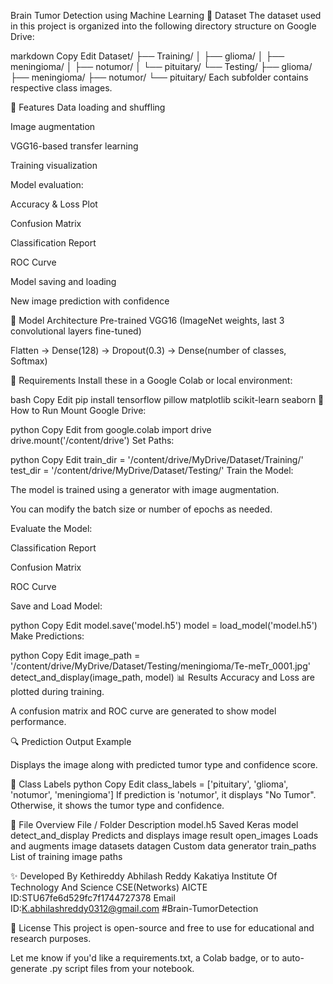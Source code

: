 Brain Tumor Detection using Machine Learning
📁 Dataset
The dataset used in this project is organized into the following directory structure on Google Drive:

markdown
Copy
Edit
Dataset/
├── Training/
│   ├── glioma/
│   ├── meningioma/
│   ├── notumor/
│   └── pituitary/
└── Testing/
    ├── glioma/
    ├── meningioma/
    ├── notumor/
    └── pituitary/
Each subfolder contains respective class images.

🚀 Features
Data loading and shuffling

Image augmentation

VGG16-based transfer learning

Training visualization

Model evaluation:

Accuracy & Loss Plot

Confusion Matrix

Classification Report

ROC Curve

Model saving and loading

New image prediction with confidence

🧱 Model Architecture
Pre-trained VGG16 (ImageNet weights, last 3 convolutional layers fine-tuned)

Flatten → Dense(128) → Dropout(0.3) → Dense(number of classes, Softmax)

🔧 Requirements
Install these in a Google Colab or local environment:

bash
Copy
Edit
pip install tensorflow pillow matplotlib scikit-learn seaborn
📌 How to Run
Mount Google Drive:

python
Copy
Edit
from google.colab import drive
drive.mount('/content/drive')
Set Paths:

python
Copy
Edit
train_dir = '/content/drive/MyDrive/Dataset/Training/'
test_dir = '/content/drive/MyDrive/Dataset/Testing/'
Train the Model:

The model is trained using a generator with image augmentation.

You can modify the batch size or number of epochs as needed.

Evaluate the Model:

Classification Report

Confusion Matrix

ROC Curve

Save and Load Model:

python
Copy
Edit
model.save('model.h5')
model = load_model('model.h5')
Make Predictions:

python
Copy
Edit
image_path = '/content/drive/MyDrive/Dataset/Testing/meningioma/Te-meTr_0001.jpg'
detect_and_display(image_path, model)
📊 Results
Accuracy and Loss are plotted during training.

A confusion matrix and ROC curve are generated to show model performance.

🔍 Prediction Output Example

Displays the image along with predicted tumor type and confidence score.

🧠 Class Labels
python
Copy
Edit
class_labels = ['pituitary', 'glioma', 'notumor', 'meningioma']
If prediction is 'notumor', it displays "No Tumor". Otherwise, it shows the tumor type and confidence.

📎 File Overview
File / Folder	Description
model.h5	Saved Keras model
detect_and_display	Predicts and displays image result
open_images	Loads and augments image datasets
datagen	Custom data generator
train_paths	List of training image paths

✨ Developed By
Kethireddy Abhilash Reddy
Kakatiya Institute Of Technology And Science
CSE(Networks)
AICTE ID:STU67fe6d529fc7f1744727378
Email ID:K.abhilashreddy0312@gmail.com
#Brain-TumorDetection

📜 License
This project is open-source and free to use for educational and research purposes.

Let me know if you'd like a requirements.txt, a Colab badge, or to auto-generate .py script files from your notebook.
